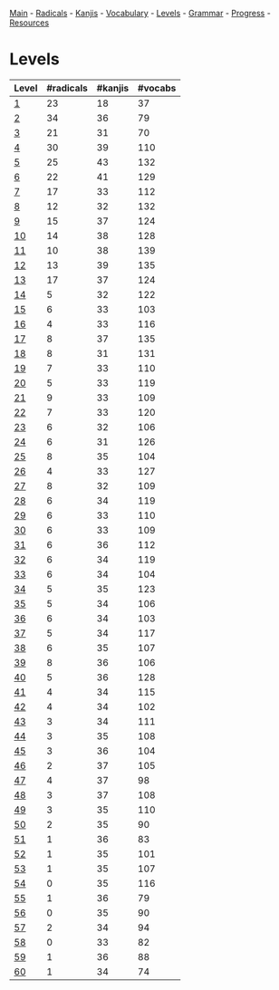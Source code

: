 
[Main](README.md) -
[Radicals](radicals.md) -
[Kanjis](kanjis.md) -
[Vocabulary](vocabulary.md) -
[Levels](levels.md) -
[Grammar](grammar.md) - 
[Progress](progress.md) -
[Resources](resources.md)
# Levels 

| Level | #radicals | #kanjis | #vocabs |
| --- | --- | --- | --- |
| [1](levels/wk_level1.md) | 23 | 18 | 37 |
| [2](levels/wk_level2.md) | 34 | 36 | 79 |
| [3](levels/wk_level3.md) | 21 | 31 | 70 |
| [4](levels/wk_level4.md) | 30 | 39 | 110 |
| [5](levels/wk_level5.md) | 25 | 43 | 132 |
| [6](levels/wk_level6.md) | 22 | 41 | 129 |
| [7](levels/wk_level7.md) | 17 | 33 | 112 |
| [8](levels/wk_level8.md) | 12 | 32 | 132 |
| [9](levels/wk_level9.md) | 15 | 37 | 124 |
| [10](levels/wk_level10.md) | 14 | 38 | 128 |
| [11](levels/wk_level11.md) | 10 | 38 | 139 |
| [12](levels/wk_level12.md) | 13 | 39 | 135 |
| [13](levels/wk_level13.md) | 17 | 37 | 124 |
| [14](levels/wk_level14.md) | 5 | 32 | 122 |
| [15](levels/wk_level15.md) | 6 | 33 | 103 |
| [16](levels/wk_level16.md) | 4 | 33 | 116 |
| [17](levels/wk_level17.md) | 8 | 37 | 135 |
| [18](levels/wk_level18.md) | 8 | 31 | 131 |
| [19](levels/wk_level19.md) | 7 | 33 | 110 |
| [20](levels/wk_level20.md) | 5 | 33 | 119 |
| [21](levels/wk_level21.md) | 9 | 33 | 109 |
| [22](levels/wk_level22.md) | 7 | 33 | 120 |
| [23](levels/wk_level23.md) | 6 | 32 | 106 |
| [24](levels/wk_level24.md) | 6 | 31 | 126 |
| [25](levels/wk_level25.md) | 8 | 35 | 104 |
| [26](levels/wk_level26.md) | 4 | 33 | 127 |
| [27](levels/wk_level27.md) | 8 | 32 | 109 |
| [28](levels/wk_level28.md) | 6 | 34 | 119 |
| [29](levels/wk_level29.md) | 6 | 33 | 110 |
| [30](levels/wk_level30.md) | 6 | 33 | 109 |
| [31](levels/wk_level31.md) | 6 | 36 | 112 |
| [32](levels/wk_level32.md) | 6 | 34 | 119 |
| [33](levels/wk_level33.md) | 6 | 34 | 104 |
| [34](levels/wk_level34.md) | 5 | 35 | 123 |
| [35](levels/wk_level35.md) | 5 | 34 | 106 |
| [36](levels/wk_level36.md) | 6 | 34 | 103 |
| [37](levels/wk_level37.md) | 5 | 34 | 117 |
| [38](levels/wk_level38.md) | 6 | 35 | 107 |
| [39](levels/wk_level39.md) | 8 | 36 | 106 |
| [40](levels/wk_level40.md) | 5 | 36 | 128 |
| [41](levels/wk_level41.md) | 4 | 34 | 115 |
| [42](levels/wk_level42.md) | 4 | 34 | 102 |
| [43](levels/wk_level43.md) | 3 | 34 | 111 |
| [44](levels/wk_level44.md) | 3 | 35 | 108 |
| [45](levels/wk_level45.md) | 3 | 36 | 104 |
| [46](levels/wk_level46.md) | 2 | 37 | 105 |
| [47](levels/wk_level47.md) | 4 | 37 | 98 |
| [48](levels/wk_level48.md) | 3 | 37 | 108 |
| [49](levels/wk_level49.md) | 3 | 35 | 110 |
| [50](levels/wk_level50.md) | 2 | 35 | 90 |
| [51](levels/wk_level51.md) | 1 | 36 | 83 |
| [52](levels/wk_level52.md) | 1 | 35 | 101 |
| [53](levels/wk_level53.md) | 1 | 35 | 107 |
| [54](levels/wk_level54.md) | 0 | 35 | 116 |
| [55](levels/wk_level55.md) | 1 | 36 | 79 |
| [56](levels/wk_level56.md) | 0 | 35 | 90 |
| [57](levels/wk_level57.md) | 2 | 34 | 94 |
| [58](levels/wk_level58.md) | 0 | 33 | 82 |
| [59](levels/wk_level59.md) | 1 | 36 | 88 |
| [60](levels/wk_level60.md) | 1 | 34 | 74 |

